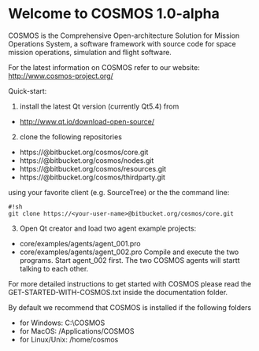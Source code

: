 Welcome to COSMOS 1.0-alpha
============================

COSMOS is the Comprehensive Open-architecture Solution for Mission
Operations System, a software framework with source code for 
space mission operations, simulation and flight software.

For the latest information on COSMOS refer to our website:
http://www.cosmos-project.org/

Quick-start:

1) install the latest Qt version (currently Qt5.4) from

* http://www.qt.io/download-open-source/

2) clone the following repositories

* https://<your-user-name>@bitbucket.org/cosmos/core.git
* https://<your-user-name>@bitbucket.org/cosmos/nodes.git
* https://<your-user-name>@bitbucket.org/cosmos/resources.git
* https://<your-user-name>@bitbucket.org/cosmos/thirdparty.git

using your favorite client (e.g. SourceTree) or the the command line:

```
#!sh
git clone https://<your-user-name>@bitbucket.org/cosmos/core.git
```

3) Open Qt creator and load two agent example projects: 
- core/examples/agents/agent_001.pro 
- core/examples/agents/agent_002.pro 
Compile and execute the two programs. Start agent_002 first. 
The two COSMOS agents will startt talking to each other.

For more detailed instructions to get started with COSMOS
please read the GET-STARTED-WITH-COSMOS.txt inside the 
documentation folder.

By default we recommend that COSMOS is installed if the following folders
* for Windows: C:\COSMOS
* for MacOS: /Applications/COSMOS
* for Linux/Unix: /home/cosmos